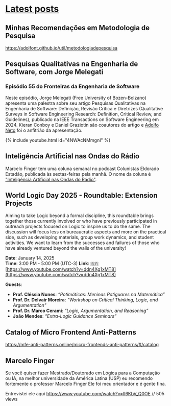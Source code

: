 # [Latest posts](https://github.com/adolfont/adolfont.github.io/blob/master/extension/blogs/posts.md)

## Minhas Recomendações em Metodologia de Pesquisa

<https://adolfont.github.io/util/metodologiadepesquisa>

## Pesquisas Qualitativas na Engenharia de Software, com Jorge Melegati
### Episódio 55 do Fronteiras da Engenharia de Software

Neste episódio, Jorge Melegati (Free University of Bozen-Bolzano) apresenta uma palestra sobre seu artigo Pesquisas Qualitativas na Engenharia de Software: Definição, Revisão Crítica e Diretrizes
(Qualitative Surveys in Software Engineering Research: Definition, Critical Review, and Guidelines), publicado na IEEE Transactions on Software Engineering em 2024. Kieran Conboy e Daniel Graziotin são coautores do artigo e [Adolfo Neto](⁠⁠⁠⁠⁠⁠⁠https://adolfont.github.io) foi o anfitrião da apresentação.

{% include youtube.html id="4NWAcNMmgnI" %}  

## Inteligência Artificial nas Ondas do Rádio

Marcelo Finger tem uma coluna semanal no podcast Colunistas Eldorado Estadão, publicada às sextas-feiras pela manhã. O nome da coluna é ["Inteligência Artificial nas Ondas do Rádio"](https://open.spotify.com/show/7i87AFADvFacnXIQSvgXtT). 

## World Logic Day 2025 - Roundtable: Extension Projects

Aiming to take Logic beyond a formal discipline, this roundtable brings together those currently involved or who have previously participated in outreach projects focused on Logic to inspire us to do the same. The discussion will focus less on bureaucratic aspects and more on the practical side, such as developing materials, group work dynamics, and student activities. We want to learn from the successes and failures of those who have already ventured beyond the walls of the university!

**Date**: January 14, 2025  
**Time**: 3:00 PM - 5:00 PM  (UTC-3)
**Link**: 🇧🇷 [https://www.youtube.com/watch?v=ddn4Xg1xMT8](https://www.youtube.com/watch?v=ddn4Xg1xMT8)

**Guests**:  
- **Prof. Cléssia Nunes**: *“Potimáticas: Meninas Potiguares na Matemática”*  
- **Prof. Dr. Delvair Moreira**: *"Workshop on Critical Thinking, Logic, and Argumentation"*  
- **Prof. Dr. Marco Cerami**: *“Logic, Argumentation, and Reasoning”*  
- **João Mendes**: *“Extra-Logic Guidance Seminars”*


## Catalog of Micro Frontend Anti-Patterns


<https://mfe-anti-patterns.online/micro-frontends-anti-patterns/#/catalog>





## Marcelo Finger

Se você quiser fazer Mestrado/Doutorado em Lógica para a Computação ou IA, na melhor universidade da América Latina (USP) eu recomendo fortemente o professor Marcelo Finger 
Ele foi meu orientador e é gente fina. 

Entrevistei ele aqui <https://www.youtube.com/watch?v=lI6KbV_Q0OE> // 505 views



